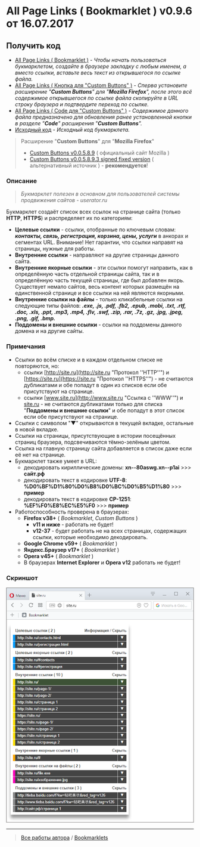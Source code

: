 # All Page Links ( Bookmarklet ) v0.9.6 от 16.07.2017

## Получить код
* [All Page Links ( Bookmarklet )](https://github.com/Eric-Draven/bookmarklets/raw/master/all-page-links/scripts/all-page-links-bookmarklet.txt) - _Чтобы начать пользоваться букмарклетом, создайте в браузере закладку с любым именем, а вместо ссылки, вставьте весь текст из открывшегося по ссылке файла._
* [All Page Links ( Кнопка для "Custom Buttons" )](https://github.com/Eric-Draven/bookmarklets/raw/master/all-page-links/scripts/all-page-links-custombutton.txt) - _Сперва установите расширение "**Custom Buttons**" для "**Mozilla Firefox**", после этого всё содержимое открывшегося по ссылке файла скопируйте в URL строку браузера и подтвердите переход по ссылке._
* [All Page Links ( Code для "Custom Buttons" )](https://github.com/Eric-Draven/bookmarklets/raw/master/all-page-links/scripts/all-page-links-custombutton-code.txt) - _Содержимое данного файла предназначено для обновления ранее установленной кнопки в разделе "**Code**" расширения "**Custom Buttons**"._
* [Исходный код](https://github.com/Eric-Draven/bookmarklets/blob/master/all-page-links/scripts/all-page-links-source-code.js) - _Исходный код букмарклета._

> Расширение "**Custom Buttons**" для "**Mozilla Firefox**"
> * [Custom Buttons v0.0.5.8.9](https://addons.mozilla.org/ru/firefox/addon/custom-buttons/) ( официальный сайт Mozilla )
> * [Custom Buttons v0.0.5.8.9.3 signed fixed version](http://custombuttons.sourceforge.net/forum/viewtopic.php?f=5&t=3743) ( альтернативный источник ) - **рекомендуется**!

### Описание
> _Букмарклет полезен в основном для пользователей системы продвижения сайтов - userator.ru_

Букмарклет создаёт список всех ссылок на странице сайта (только **HTTP**, **HTTPS**) и распределяет их по категориям:
* **Целевые ссылки** - ссылки, отобранные по ключевым словам: ***контакты, связь, регистрация, корзина, цены, услуги*** в анкорах и сегментах URL. Внимание! Нет гарантии, что ссылки направят на страницы, нужные для работы.
* **Внутренние ссылки** - направляют на другие страницы данного сайта.
* **Внутренние якорные ссылки** - эти ссылки помогут направить, как в определённую часть отдельной страницы сайта, так и в определённую часть текущей страницы, где был добавлен якорь. Существует немало сайтов, весь контент которых размещён на единственной странице и все ссылки на ней являются якорными.
* **Внутренние ссылки на файлы** - только кликабельные ссылки на следующие типы файлов: ***.exe, .js, .pdf, .fb2, .epub, .mobi, .txt, .rtf, .doc, .xls, .ppt, .mp3, .mp4, .flv, .swf, .zip, .rar, .7z, .gz, .jpg, .jpeg, .png, .gif, .bmp.***
* **Поддомены и внешние ссылки** - ссылки на поддомены данного домена и на другие сайты.

### Примечания
* Ссылки во всём списке и в каждом отдельном списке не повторяются, но:
  * ссылки [http://site.ru](http://site.ru "Протокол ''HTTP''") и [https://site.ru](https://site.ru "Протокол ''HTTPS''") - не считаются дубликатами и обе попадут в один из списков если обе присутствуют на странице.
  * ссылки [www.site.ru](http://www.site.ru "Ссылка с ''WWW''") и [site.ru](http://site.ru "Ссылка без ''WWW''") - не считаются дубликатами только для списка "**Поддомены и внешние ссылки**" и обе попадут в этот список если обе присутствуют на странице.
* Ссылки с символом "▼" открываются в текущей вкладке, остальные в новой вкладке.
* Ссылки на страницы, присутствующие в истории посещённых страниц браузера, подсвечиваются тёмно-зелёным цветом.
* Ссылка на главную страницу сайта добавляется в список даже если её нет на странице.
* Букмарклет также умеет в URL:
  * декодировать кириллические домены: **xn--80aswg.xn--p1ai** >>> **сайт.рф**
  * декодировать текст в кодировке **UTF-8**: **%D0%BF%D1%80%D0%B8%D0%BC%D0%B5%D1%80** >>> **пример**
  * декодировать текст в кодировке **CP-1251**: **%EF%F0%E8%EC%E5%F0** >>> **пример**
* Работоспособность проверена в браузерах:
  * **Firefox v38+** ( _Bookmarklet_, _Custom Buttons_ )
    * **v11 и ниже** - работать не будет!
    * **v12-37** - будет работать не на всех страницах, содержащих ссылки, которые необходимо декодировать.
  * **Google Chrome v59+** ( _Bookmarklet_ )
  * **Яндекс.Браузер v17+** ( _Bookmarklet_ )
  * **Opera v45+** ( _Bookmarklet_ )
  * В браузерах **Internet Explorer** и **Opera v12** работать не будет!

### Скриншот
![Скриншот](https://github.com/Eric-Draven/bookmarklets/raw/master/all-page-links/images/example.png)

---
> [Все работы автора](https://github.com/Eric-Draven?tab=repositories) / [Bookmarklets](https://github.com/Eric-Draven/bookmarklets)
